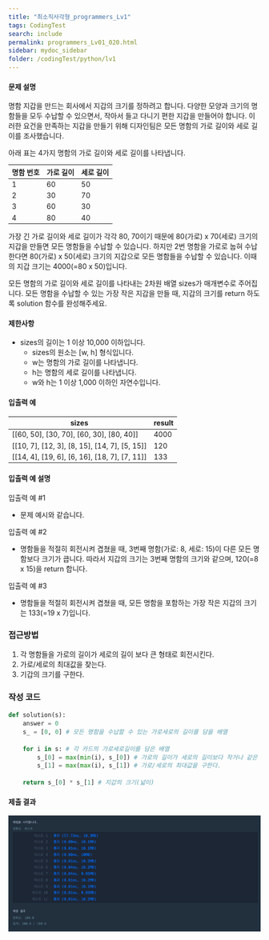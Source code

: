 ```yaml
---
title: "최소직사각형_programmers_Lv1"
tags: CodingTest
search: include
permalink: programmers_Lv01_020.html
sidebar: mydoc_sidebar
folder: /codingTest/python/lv1
---
```



#### 문제 설명 <br>

명함 지갑을 만드는 회사에서 지갑의 크기를 정하려고 합니다. 다양한 모양과 크기의 명함들을 모두 수납할 수 있으면서, 작아서 들고 다니기 편한 지갑을 만들어야 합니다. 이러한 요건을 만족하는 지갑을 만들기 위해 디자인팀은 모든 명함의 가로 길이와 세로 길이를 조사했습니다.

아래 표는 4가지 명함의 가로 길이와 세로 길이를 나타냅니다.

명함 번호|	가로 길이|	세로 길이
---|---|---
1|	60|	50
2|	30|	70
3|	60|	30
4|	80|	40

가장 긴 가로 길이와 세로 길이가 각각 80, 70이기 때문에 80(가로) x 70(세로) 크기의 지갑을 만들면 모든 명함들을 수납할 수 있습니다. 하지만 2번 명함을 가로로 눕혀 수납한다면 80(가로) x 50(세로) 크기의 지갑으로 모든 명함들을 수납할 수 있습니다. 이때의 지갑 크기는 4000(=80 x 50)입니다.

모든 명함의 가로 길이와 세로 길이를 나타내는 2차원 배열 sizes가 매개변수로 주어집니다. 모든 명함을 수납할 수 있는 가장 작은 지갑을 만들 때, 지갑의 크기를 return 하도록 solution 함수를 완성해주세요.

#### 제한사항 <br>

- sizes의 길이는 1 이상 10,000 이하입니다.
    - sizes의 원소는 [w, h] 형식입니다.
    - w는 명함의 가로 길이를 나타냅니다.
    - h는 명함의 세로 길이를 나타냅니다.
    - w와 h는 1 이상 1,000 이하인 자연수입니다.

#### 입출력 예 <br>
  
sizes|	result
---|---
[[60, 50], [30, 70], [60, 30], [80, 40]]|	4000
[[10, 7], [12, 3], [8, 15], [14, 7], [5, 15]]|	120
[[14, 4], [19, 6], [6, 16], [18, 7], [7, 11]]|	133

#### 입출력 예 설명 <br>

입출력 예 #1
- 문제 예시와 같습니다.

입출력 예 #2
- 명함들을 적절히 회전시켜 겹쳤을 때, 3번째 명함(가로: 8, 세로: 15)이 다른 모든 명함보다 크기가 큽니다. 따라서 지갑의 크기는 3번째 명함의 크기와 같으며, 120(=8 x 15)을 return 합니다.

입출력 예 #3
- 명함들을 적절히 회전시켜 겹쳤을 때, 모든 명함을 포함하는 가장 작은 지갑의 크기는 133(=19 x 7)입니다.

### 접근방법 <br>

1. 각 명함들을 가로의 길이가 세로의 길이 보다 큰 형태로 회전시킨다.
2. 가로/세로의 최대값을 찾는다.
3. 기갑의 크기를 구한다.

### 작성 코드 <br>

```python
def solution(s):
    answer = 0
    s_ = [0, 0] # 모든 명함을 수납할 수 있는 가로세로의 길이를 담을 배열
    
    for i in s: # 각 카드의 가로세로길이를 담은 배열
        s_[0] = max(min(i), s_[0]) # 가로의 길이가 세로의 길이보다 작거나 같은 형태로 회전 시킨 후
        s_[1] = max(max(i), s_[1]) # 가로/세로의 최대값을 구한다.
    
    return s_[0] * s_[1] # 지갑의 크기(넓이)
```

#### 제출 결과

![제출 결과](\images\programmers_Lv01_019.png)





